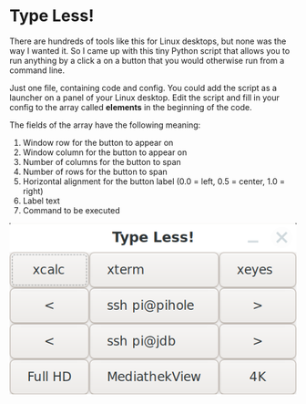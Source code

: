 # Type Less!

There are hundreds of tools like this for Linux desktops, but none was the way I wanted it. So I came up with this tiny Python script that allows you to run anything by a click a on a button that you would otherwise run from a command line.

Just one file, containing code and config. You could add the script as a launcher on a panel of your Linux desktop.
Edit the script and fill in your config to the array called **elements** in the beginning of the code.

The fields of the array have the following meaning:
1. Window row for the button to appear on
1. Window column for the button to appear on
1. Number of columns for the button to span
1. Number of rows for the button to span
1. Horizontal alignment for the button label (0.0 = left, 0.5 = center, 1.0 = right)
1. Label text
1. Command to be executed

![Screenshot](screenshot.png)
